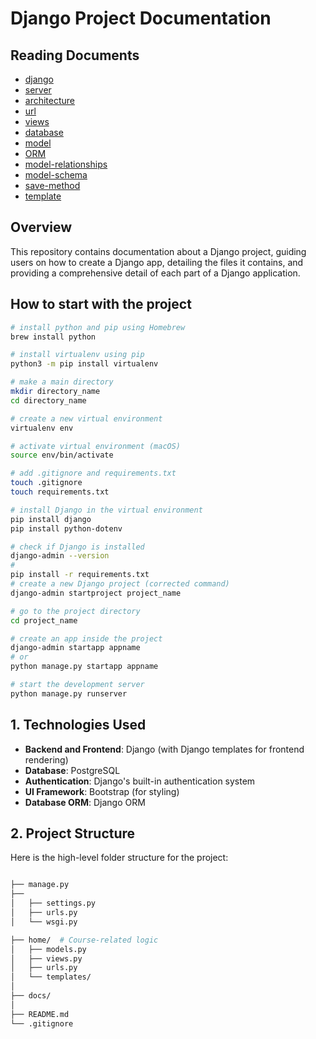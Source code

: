 # Django Project Documentation

## Reading Documents

- [django](./documents/intro-django/README.md)
- [server](./documents/server/README.md)
- [architecture](./documents/architecture/README.md)
- [url](./documents/url/README.md)
- [views](./documents/view/README.md)
- [database](./documents/database/README.md)
- [model](./documents/model/README.md)
- [ORM](./documents/model/ORM.md)
- [model-relationships](./documents/model/RELATIONSHIPS.md)
- [model-schema](./documents/model/MODELSCHEMA.md)
- [save-method](./documents/model/SAVEMETHOD.md)
- [template](./documents/tempalte/README.md)

## Overview

This repository contains documentation about a Django project, guiding users on how to create a Django app, detailing the files it contains, and providing a comprehensive detail of each part of a Django application.

## How to start with the project

```sh
# install python and pip using Homebrew
brew install python

# install virtualenv using pip
python3 -m pip install virtualenv

# make a main directory
mkdir directory_name
cd directory_name

# create a new virtual environment
virtualenv env

# activate virtual environment (macOS)
source env/bin/activate

# add .gitignore and requirements.txt
touch .gitignore
touch requirements.txt

# install Django in the virtual environment
pip install django
pip install python-dotenv

# check if Django is installed
django-admin --version
#
pip install -r requirements.txt
# create a new Django project (corrected command)
django-admin startproject project_name

# go to the project directory
cd project_name

# create an app inside the project
django-admin startapp appname
# or
python manage.py startapp appname

# start the development server
python manage.py runserver
```

## 1. Technologies Used

- **Backend and Frontend**: Django (with Django templates for frontend rendering)
- **Database**: PostgreSQL
- **Authentication**: Django's built-in authentication system
- **UI Framework**: Bootstrap (for styling)
- **Database ORM**: Django ORM

## 2. Project Structure

Here is the high-level folder structure for the project:

```bash

├── manage.py
├──
│   ├── settings.py
│   ├── urls.py
│   └── wsgi.py

├── home/  # Course-related logic
│   ├── models.py
│   ├── views.py
│   ├── urls.py
│   └── templates/
│
├── docs/
│
├── README.md
└── .gitignore

```
